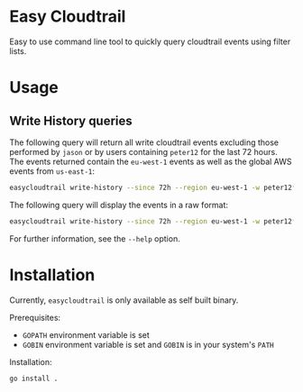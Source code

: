 # Easy Cloudtrail

Easy to use command line tool to quickly query cloudtrail events using filter lists. 

# Usage 

## Write History queries

The following query will return all write cloudtrail events excluding those performed by `jason` or by users containing `peter12` for the last 72 hours. The events returned contain the `eu-west-1` events as well as the global AWS events from `us-east-1`:

```bash
easycloudtrail write-history --since 72h --region eu-west-1 -w peter12*,jason
```

The following query will display the events in a raw format:

```bash
easycloudtrail write-history --since 72h --region eu-west-1 -w peter12*,jason --raw
```

For further information, see the `--help` option.

# Installation

Currently, `easycloudtrail` is only available as self built binary.

Prerequisites:
- `GOPATH` environment variable is set
- `GOBIN` environment variable is set and `GOBIN` is in your system's `PATH`

Installation:

```
go install .
```
